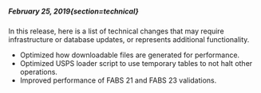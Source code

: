 ##### February 25, 2019{section=technical}

In this release, here is a list of technical changes that may require infrastructure or database updates, or represents additional functionality.

* Optimized how downloadable files are generated for performance.
* Optimized USPS loader script to use temporary tables to not halt other operations.
* Improved performance of FABS 21 and FABS 23 validations.	
